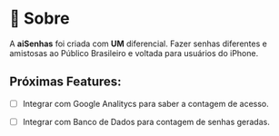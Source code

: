 # :page_with_curl: Sobre
A **aiSenhas** foi criada com **UM** diferencial.
Fazer senhas diferentes e amistosas ao Público Brasileiro e voltada para usuários do iPhone.

## Próximas Features:

- [ ] Integrar com Google Analitycs para saber a contagem de acesso.

- [ ] Integrar com Banco de Dados para contagem de senhas geradas.


